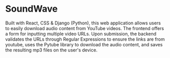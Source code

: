 # SoundWave
Built with React, CSS & Django (Python), this web application allows users to easily download audio content from YouTube videos. The frontend offers a form for inputting multiple video URLs. Upon submission, the backend validates the URLs through Regular Expressions to ensure the links are from youtube, uses the Pytube library to download the audio content, and saves the resulting mp3 files on the user's device. 
